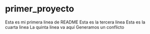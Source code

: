 # primer_proyecto
Esta es mi primera linea de README
Esta es la tercera linea
Esta es la cuarta linea
La quinta linea va aquí
Generamos un conflicto
